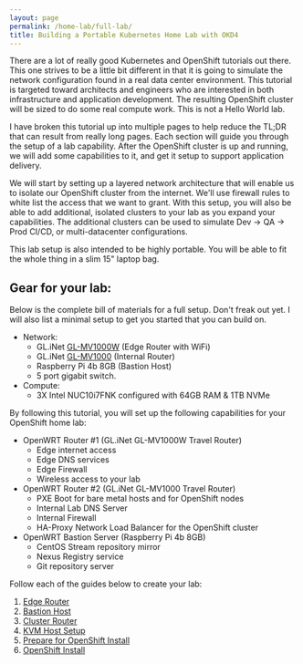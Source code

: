 ```yaml
---
layout: page
permalink: /home-lab/full-lab/
title: Building a Portable Kubernetes Home Lab with OKD4
---
```

There are a lot of really good Kubernetes and OpenShift tutorials out there.  This one strives to be a little bit different in that it is going to simulate the network configuration found in a real data center environment.  This tutorial is targeted toward architects and engineers who are interested in both infrastructure and application development.  The resulting OpenShift cluster will be sized to do some real compute work.  This is not a Hello World lab.

I have broken this tutorial up into multiple pages to help reduce the TL;DR that can result from really long pages.  Each section will guide you through the setup of a lab capability.  After the OpenShift cluster is up and running, we will add some capabilities to it, and get it setup to support application delivery.

We will start by setting up a layered network architecture that will enable us to isolate our OpenShift cluster from the internet.  We'll use firewall rules to white list the access that we want to grant.  With this setup, you will also be able to add additional, isolated clusters to your lab as you expand your capabilities.  The additional clusters can be used to simulate Dev -> QA -> Prod CI/CD, or multi-datacenter configurations.

This lab setup is also intended to be highly portable.  You will be able to fit the whole thing in a slim 15" laptop bag.

## Gear for your lab:

Below is the complete bill of materials for a full setup.  Don't freak out yet.  I will also list a minimal setup to get you started that you can build on.

* Network:
  * GL.iNet [GL-MV1000W](https://www.gl-inet.com/products/gl-mv1000/) (Edge Router with WiFi)
  * GL.iNet [GL-MV1000](https://www.gl-inet.com/products/gl-mv1000/) (Internal Router)
  * Raspberry Pi 4b 8GB (Bastion Host)
  * 5 port gigabit switch.
* Compute:
  * 3X Intel NUC10i7FNK configured with 64GB RAM & 1TB NVMe

By following this tutorial, you will set up the following capabilities for your OpenShift home lab:

* OpenWRT Router #1 (GL.iNet GL-MV1000W Travel Router)
  * Edge internet access
  * Edge DNS services
  * Edge Firewall
  * Wireless access to your lab
* OpenWRT Router #2 (GL.iNet GL-MV1000 Travel Router)
  * PXE Boot for bare metal hosts and for OpenShift nodes
  * Internal Lab DNS Server
  * Internal Firewall
  * HA-Proxy Network Load Balancer for the OpenShift cluster
* OpenWRT Bastion Server (Raspberry Pi 4b 8GB)
  * CentOS Stream repository mirror
  * Nexus Registry service
  * Git repository server

Follow each of the guides below to create your lab:

1. [Edge Router](/home-lab/edge-router)
1. [Bastion Host](/home-lab/bastion-pi)
1. [Cluster Router](/home-lab/cluster-router)
1. [KVM Host Setup](/home-lab/kvm-host-setup)
1. [Prepare for OpenShift Install](/home-lab/prepare-okd-install)
1. [OpenShift Install](/home-lab/install-okd)

